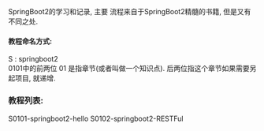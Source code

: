 SpringBoot2的学习和记录, 主要 流程来自于SpringBoot2精髓的书籍, 但是又有不同之处.

#### 教程命名方式: 
S : springboot2   
0101中的前两位 01 是指章节(或者叫做一个知识点).  后两位指这个章节如果需要另起项目, 就递增.  

### 教程列表: 
S0101-springboot2-hello
S0102-springboot2-RESTFul
